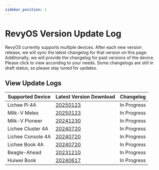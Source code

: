 ```yaml
---
sidebar_position: 1
---
```



# RevyOS Version Update Log

RevyOS currently supports multiple devices. After each new version release, we will sync the latest changelog for that version on this page. Additionally, we will provide the changelog for past versions of the device. Please click to view according to your needs. Some changelogs are still in draft status, so please stay tuned for updates.

## View Update Logs

| Supported Device      | Latest Version Download | Changelog       |
| --------------------- | ----------------------- | ---------------- |
| Lichee Pi 4A         | [20250123](https://mirror.iscas.ac.cn/revyos/extra/images/lpi4a/20250123/) | In Progress      |
| Milk-V Meles         | [20250123](https://mirror.iscas.ac.cn/revyos/extra/images/meles/20250123/) | In Progress      |
| Milk-V Pioneer       | [20241230](https://mirror.iscas.ac.cn/revyos/extra/images/sg2042/20241230/) | In Progress      |
| Lichee Cluster 4A    | [20240720](https://mirror.iscas.ac.cn/revyos/extra/images/lpi4a/) | In Progress      |
| Lichee Console 4A    | [20240720](https://mirror.iscas.ac.cn/revyos/extra/images/lcon4a/20240720/) | In Progress      |
| Lichee Book 4A       | [20240720](https://mirror.iscas.ac.cn/revyos/extra/images/laptop4a/) | In Progress      |
| Beagle-Ahead         | [20231210](https://mirror.iscas.ac.cn/revyos/extra/images/beagle/20231210/) | In Progress      |
| Huiwei Book          | [20240617](https://mirror.iscas.ac.cn/revyos/extra/images/huiwei/test/20240617/) | In Progress      |